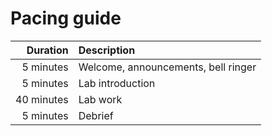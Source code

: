 # Pacing guide

Duration|Description
-:|:-
5 minutes|Welcome, announcements, bell ringer
5 minutes|Lab introduction
40 minutes|Lab work
5 minutes|Debrief

